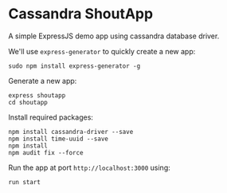 # Cassandra ShoutApp

A simple ExpressJS demo app using cassandra database driver.

We'll use `express-generator` to quickly create a new app:
```
sudo npm install express-generator -g
```

Generate a new app:
```
express shoutapp
cd shoutapp
```

Install required packages:
```
npm install cassandra-driver --save
npm install time-uuid --save
npm install
npm audit fix --force
```
Run the app at port `http://localhost:3000` using:
```
run start
```
